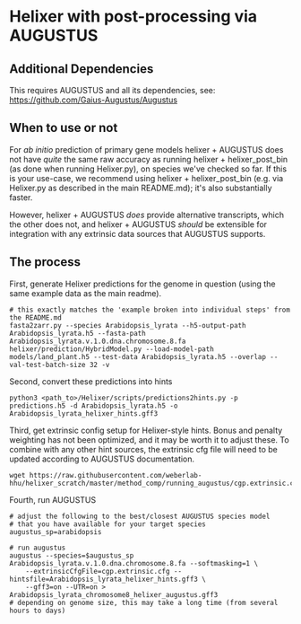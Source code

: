 # Helixer with post-processing via AUGUSTUS

## Additional Dependencies

This requires AUGUSTUS and all its dependencies, see: 
https://github.com/Gaius-Augustus/Augustus

## When to use or not
For _ab initio_ prediction of primary gene models helixer + AUGUSTUS 
does not have _quite_ the same raw accuracy as running 
helixer + helixer_post_bin (as done when running Helixer.py),
on species we've checked so far. If this is your use-case, we
recommend using helixer + helixer_post_bin (e.g. via Helixer.py
as described in the main README.md); it's also substantially faster.

However, helixer + AUGUSTUS _does_ provide alternative transcripts, 
which the other does not, and helixer + AUGUSTUS _should_ be extensible 
for integration with any extrinsic data sources that AUGUSTUS supports.

## The process

First, generate Helixer predictions for the genome in question 
(using the same example data as the main readme).

```
# this exactly matches the 'example broken into individual steps' from the README.md
fasta2zarr.py --species Arabidopsis_lyrata --h5-output-path Arabidopsis_lyrata.h5 --fasta-path Arabidopsis_lyrata.v.1.0.dna.chromosome.8.fa
helixer/prediction/HybridModel.py --load-model-path models/land_plant.h5 --test-data Arabidopsis_lyrata.h5 --overlap --val-test-batch-size 32 -v
```

Second, convert these predictions into hints
```
python3 <path_to>/Helixer/scripts/predictions2hints.py -p predictions.h5 -d Arabidopsis_lyrata.h5 -o Arabidopsis_lyrata_helixer_hints.gff3
```

Third, get extrinsic config setup for Helixer-style hints. Bonus and penalty weighting 
has not been optimized, and it may be worth it to adjust these. 
To combine with any other hint sources, 
the extrinsic cfg file will need to be updated according to 
AUGUSTUS documentation.

```
wget https://raw.githubusercontent.com/weberlab-hhu/helixer_scratch/master/method_comp/running_augustus/cgp.extrinsic.cfg
```

Fourth, run AUGUSTUS
```
# adjust the following to the best/closest AUGUSTUS species model 
# that you have available for your target species
augustus_sp=arabidopsis
  
# run augustus
augustus --species=$augustus_sp Arabidopsis_lyrata.v.1.0.dna.chromosome.8.fa --softmasking=1 \
    --extrinsicCfgFile=cgp.extrinsic.cfg --hintsfile=Arabidopsis_lyrata_helixer_hints.gff3 \
    --gff3=on --UTR=on > Arabidopsis_lyrata_chromosome8_helixer_augustus.gff3
# depending on genome size, this may take a long time (from several hours to days)
```
